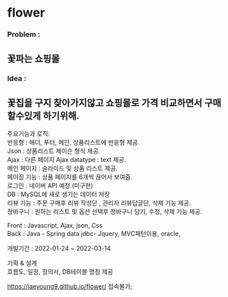 # flower

### Problem : 
꽃파는 쇼핑몰
-----
### Idea : 
꽃집을 구지 찾아가지않고 쇼핑몰로 가격 비교하면서 구매할수있게 하기위해.
-----


주요기능과 로직: <br>
반응형 : 헤더, 푸터, 메인, 상품리스트에 반응형 제공.<br>
Json : 상품리스트 제이슨 형식 제공.<br>
Ajax : 다른 페이지 Ajax datatype : text 제공.<br>
메인 페이지 : 슬라이드 및 상품 리스트 제공.<br>
페이징 기능 : 상품 페이지를 6개씩 끊어서 보여줌.<br>
로그인 : 네이버 API 예정.(미구현)<br>
DB : MySQL에 새로 생기는 데이터 저장<br>
리뷰 기능 : 주문 구매후 리뷰 작성단 , 관리자 리뷰답글단,  삭제 기능 제공.<br>
장바구니 : 원하는 리스트 및 옵션 선택후 장바구니 담기, 수정, 삭제 기능 제공.<br>


Front : 
Javascript, Ajax, json, Css <br>
Back : 
Java - Spring data jdbc- Jquery, MVC패턴이용,  oracle,  <br>

개발기간 :  2022-01-24 ~ 2022-03-14<br>

기획 & 설계<br>
흐름도, 일정, 정의서, DB테이블 명칭 제공 <br>


https://jaeyoung9.github.io/flower/  접속불가;
